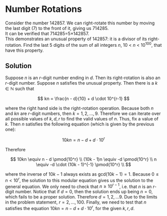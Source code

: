 # Number Rotations

Consider the number 142857. We can right-rotate this number by moving the last digit (7) to the front of it, giving us 714285.<br />
It can be verified that 714285=5×142857.<br />
This demonstrates an unusual property of 142857: it is a divisor of its right-rotation.
Find the last 5 digits of the sum of all integers <var>n</var>, 10 &lt; <var>n</var> &lt; 10<sup>100</sup>, that have this property.

## Solution

Suppose $n$ is an $r$-digit number ending in $d$. Then its right-rotation is also an $r$-digit number. Suppose $n$ satisfies the unusual property. Then there is a $k \in \mathbb{N}$ such that

$$
kn = \frac{n - d}{10} + d \cdot 10^{r-1}
$$

where the right hand side is the right-rotation operation. Because both $n$ and $kn$ are $r$-digit numbers, then $k = 1, 2, \dots, 9$. Therefore we can iterate over all possible values of $k, d, r$ to find the valid values of $n$. Thus, fix a value of $k$. Then $n$ satisfies the following equation (which is given by the previous one):

$$
10kn = n - d + d \cdot 10^{r}
$$

Therefore

$$
10kn \equiv n - d \pmod{10^r} \\
(10k - 1)n \equiv -d \pmod{10^r} \\
n \equiv -d \cdot (10k - 1)^{-1} \pmod{10^r} \\
$$

where the inverse of $10k - 1$ always exists as $\text{gcd}(10k - 1) = 1$. Because $0 \leq n < 10^r$, the solution to this modular equation gives us the solution to the general equation. We only need to check that $n \geq 10^{r-1}$, i.e. that $n$ is an $r$-digit number. Notice that if $d = 0$, then the solution ends up being $n = 0$, which fails to be a proper solution. Therefore $d = 1, 2, \dots 9$. Due to the limits in the problem statement, $r = 2, \dots, 100$. Finally, we need to test that $n$ satisfies the equation $10kn = n - d + d \cdot 10^{r}$, for the given $k, r, d$.